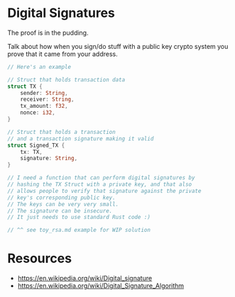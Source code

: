 # Digital Signatures
The proof is in the pudding.

Talk about how when you sign/do stuff with a public key crypto system you prove that it came from your address.

```rust
// Here's an example

// Struct that holds transaction data
struct TX {
    sender: String,
    receiver: String,
    tx_amount: f32,
    nonce: i32,
}

// Struct that holds a transaction
// and a transaction signature making it valid
struct Signed_TX {
    tx: TX,
    signature: String,
}

// I need a function that can perform digital signatures by
// hashing the TX Struct with a private key, and that also
// allows people to verify that signature against the private
// key's corresponding public key.
// The keys can be very very small.
// The signature can be insecure.
// It just needs to use standard Rust code :)

// ^^ see toy_rsa.md example for WIP solution
```

# Resources
- https://en.wikipedia.org/wiki/Digital_signature
- https://en.wikipedia.org/wiki/Digital_Signature_Algorithm
